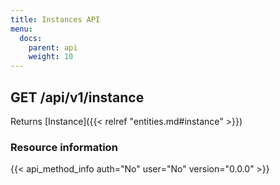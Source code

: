 ```yaml
---
title: Instances API
menu:
  docs:
    parent: api
    weight: 10
---
```


## GET /api/v1/instance

Returns [Instance]({{< relref "entities.md#instance" >}})

### Resource information

{{< api_method_info auth="No" user="No" version="0.0.0" >}}
